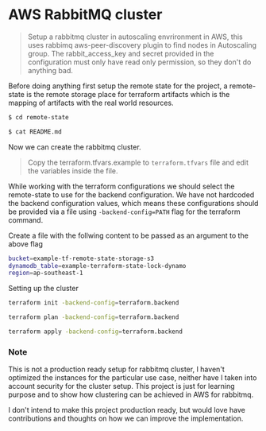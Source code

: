 # AWS RabbitMQ cluster

> Setup a rabbitmq cluster in autoscaling envrironment in AWS, this uses rabbimq aws-peer-discovery plugin to find nodes in Autoscaling group.
The rabbit_access_key and secret provided in the configuration must only have read only permission, so they don't do anything bad.

Before doing anything first setup the remote state for the project, a remote-state is the remote storage place for terraform artifacts which is the mapping of artifacts with the real world resources.

```bash
$ cd remote-state

$ cat README.md 
```

Now we can create the rabbitmq cluster.

> Copy the terraform.tfvars.example to `terraform.tfvars` file and edit the variables inside the file.

While working with the terraform configurations we should select the remote-state to use for the backend configuration. We have not hardcoded the backend configuration values, which means these configurations should be provided via a file using `-backend-config=PATH` flag for the terraform command.

Create a file with the follwing content to be passed as an argument to the above flag

```bash
bucket=example-tf-remote-state-storage-s3
dynamodb_table=example-terraform-state-lock-dynamo
region=ap-southeast-1
```

Setting up the cluster

```bash
terraform init -backend-config=terraform.backend

terraform plan -backend-config=terraform.backend

terraform apply -backend-config=terraform.backend
```

### Note

This is not a production ready setup for rabbitmq cluster, I haven't optimized the instances for the particular use case, neither have I taken into account security for the cluster setup. This project is just for learning purpose and to show how clustering can be achieved in AWS for rabbitmq.

I don't intend to make this project production ready, but would love have contributions and thoughts on how we can improve the implementation.
